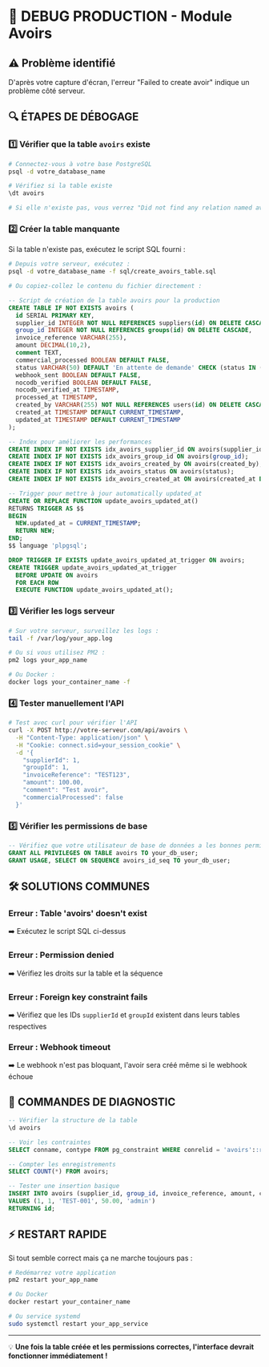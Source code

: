 # 🐛 DEBUG PRODUCTION - Module Avoirs

## ⚠️ Problème identifié
D'après votre capture d'écran, l'erreur "Failed to create avoir" indique un problème côté serveur.

## 🔍 ÉTAPES DE DÉBOGAGE

### 1️⃣ **Vérifier que la table `avoirs` existe**

```bash
# Connectez-vous à votre base PostgreSQL
psql -d votre_database_name

# Vérifiez si la table existe
\dt avoirs

# Si elle n'existe pas, vous verrez "Did not find any relation named avoirs"
```

### 2️⃣ **Créer la table manquante**

Si la table n'existe pas, exécutez le script SQL fourni :

```bash
# Depuis votre serveur, exécutez :
psql -d votre_database_name -f sql/create_avoirs_table.sql

# Ou copiez-collez le contenu du fichier directement :
```

```sql
-- Script de création de la table avoirs pour la production
CREATE TABLE IF NOT EXISTS avoirs (
  id SERIAL PRIMARY KEY,
  supplier_id INTEGER NOT NULL REFERENCES suppliers(id) ON DELETE CASCADE,
  group_id INTEGER NOT NULL REFERENCES groups(id) ON DELETE CASCADE,
  invoice_reference VARCHAR(255),
  amount DECIMAL(10,2),
  comment TEXT,
  commercial_processed BOOLEAN DEFAULT FALSE,
  status VARCHAR(50) DEFAULT 'En attente de demande' CHECK (status IN ('En attente de demande', 'Demandé', 'Reçu')),
  webhook_sent BOOLEAN DEFAULT FALSE,
  nocodb_verified BOOLEAN DEFAULT FALSE,
  nocodb_verified_at TIMESTAMP,
  processed_at TIMESTAMP,
  created_by VARCHAR(255) NOT NULL REFERENCES users(id) ON DELETE CASCADE,
  created_at TIMESTAMP DEFAULT CURRENT_TIMESTAMP,
  updated_at TIMESTAMP DEFAULT CURRENT_TIMESTAMP
);

-- Index pour améliorer les performances
CREATE INDEX IF NOT EXISTS idx_avoirs_supplier_id ON avoirs(supplier_id);
CREATE INDEX IF NOT EXISTS idx_avoirs_group_id ON avoirs(group_id);
CREATE INDEX IF NOT EXISTS idx_avoirs_created_by ON avoirs(created_by);
CREATE INDEX IF NOT EXISTS idx_avoirs_status ON avoirs(status);
CREATE INDEX IF NOT EXISTS idx_avoirs_created_at ON avoirs(created_at DESC);

-- Trigger pour mettre à jour automatically updated_at
CREATE OR REPLACE FUNCTION update_avoirs_updated_at()
RETURNS TRIGGER AS $$
BEGIN
  NEW.updated_at = CURRENT_TIMESTAMP;
  RETURN NEW;
END;
$$ language 'plpgsql';

DROP TRIGGER IF EXISTS update_avoirs_updated_at_trigger ON avoirs;
CREATE TRIGGER update_avoirs_updated_at_trigger
  BEFORE UPDATE ON avoirs
  FOR EACH ROW
  EXECUTE FUNCTION update_avoirs_updated_at();
```

### 3️⃣ **Vérifier les logs serveur**

```bash
# Sur votre serveur, surveillez les logs :
tail -f /var/log/your_app.log

# Ou si vous utilisez PM2 :
pm2 logs your_app_name

# Ou Docker :
docker logs your_container_name -f
```

### 4️⃣ **Tester manuellement l'API**

```bash
# Test avec curl pour vérifier l'API
curl -X POST http://votre-serveur.com/api/avoirs \
  -H "Content-Type: application/json" \
  -H "Cookie: connect.sid=your_session_cookie" \
  -d '{
    "supplierId": 1,
    "groupId": 1,
    "invoiceReference": "TEST123",
    "amount": 100.00,
    "comment": "Test avoir",
    "commercialProcessed": false
  }'
```

### 5️⃣ **Vérifier les permissions de base**

```sql
-- Vérifiez que votre utilisateur de base de données a les bonnes permissions
GRANT ALL PRIVILEGES ON TABLE avoirs TO your_db_user;
GRANT USAGE, SELECT ON SEQUENCE avoirs_id_seq TO your_db_user;
```

## 🛠️ SOLUTIONS COMMUNES

### **Erreur : Table 'avoirs' doesn't exist**
➡️ Exécutez le script SQL ci-dessus

### **Erreur : Permission denied**
➡️ Vérifiez les droits sur la table et la séquence

### **Erreur : Foreign key constraint fails**
➡️ Vérifiez que les IDs `supplierId` et `groupId` existent dans leurs tables respectives

### **Erreur : Webhook timeout**
➡️ Le webhook n'est pas bloquant, l'avoir sera créé même si le webhook échoue

## 🔧 COMMANDES DE DIAGNOSTIC

```sql
-- Vérifier la structure de la table
\d avoirs

-- Voir les contraintes
SELECT conname, contype FROM pg_constraint WHERE conrelid = 'avoirs'::regclass;

-- Compter les enregistrements
SELECT COUNT(*) FROM avoirs;

-- Tester une insertion basique
INSERT INTO avoirs (supplier_id, group_id, invoice_reference, amount, created_by) 
VALUES (1, 1, 'TEST-001', 50.00, 'admin') 
RETURNING id;
```

## ⚡ RESTART RAPIDE

Si tout semble correct mais ça ne marche toujours pas :

```bash
# Redémarrez votre application
pm2 restart your_app_name

# Ou Docker
docker restart your_container_name

# Ou service systemd
sudo systemctl restart your_app_service
```

---

💡 **Une fois la table créée et les permissions correctes, l'interface devrait fonctionner immédiatement !**